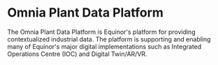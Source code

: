 # Omnia Plant Data Platform

The Omnia Plant Data Platform is Equinor's platform for providing contextualized industrial data. The platform is supporting and enabling 
many of Equinor's major digital implementations such as Integrated Operations Centre (IOC) and Digital Twin/AR/VR.


